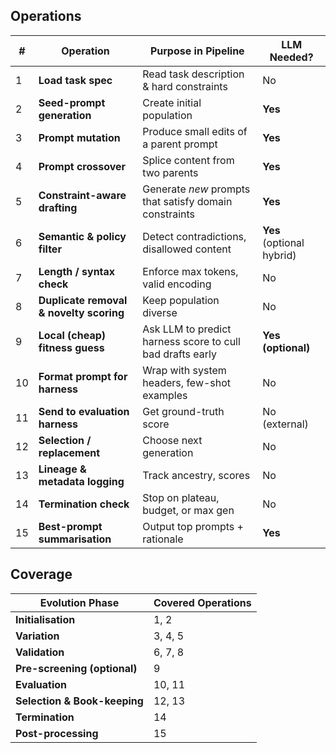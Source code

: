 ## Operations

| #  | Operation                               | Purpose in Pipeline                                       | LLM Needed?               |
| -- | --------------------------------------- | --------------------------------------------------------- | ------------------------- |
| 1  | **Load task spec**                      | Read task description & hard constraints                  | No                        |
| 2  | **Seed-prompt generation**              | Create initial population                                 | **Yes**                   |
| 3  | **Prompt mutation**                     | Produce small edits of a parent prompt                    | **Yes**                   |
| 4  | **Prompt crossover**                    | Splice content from two parents                           | **Yes**                   |
| 5  | **Constraint-aware drafting**           | Generate *new* prompts that satisfy domain constraints    | **Yes**                   |
| 6  | **Semantic & policy filter**            | Detect contradictions, disallowed content                 | **Yes** (optional hybrid) |
| 7  | **Length / syntax check**               | Enforce max tokens, valid encoding                        | No                        |
| 8  | **Duplicate removal & novelty scoring** | Keep population diverse                                   | No                        |
| 9  | **Local (cheap) fitness guess**         | Ask LLM to predict harness score to cull bad drafts early | **Yes (optional)**        |
| 10 | **Format prompt for harness**           | Wrap with system headers, few-shot examples               | No                        |
| 11 | **Send to evaluation harness**          | Get ground-truth score                                    | No (external)             |
| 12 | **Selection / replacement**             | Choose next generation                                    | No                        |
| 13 | **Lineage & metadata logging**          | Track ancestry, scores                                    | No                        |
| 14 | **Termination check**                   | Stop on plateau, budget, or max gen                       | No                        |
| 15 | **Best-prompt summarisation**           | Output top prompts + rationale                            | **Yes**                   |

## Coverage

| Evolution Phase              | Covered Operations |
| ---------------------------- | ------------------ |
| **Initialisation**           | 1, 2               |
| **Variation**                | 3, 4, 5            |
| **Validation**               | 6, 7, 8            |
| **Pre-screening (optional)** | 9                  |
| **Evaluation**               | 10, 11             |
| **Selection & Book-keeping** | 12, 13             |
| **Termination**              | 14                 |
| **Post-processing**          | 15                 |
